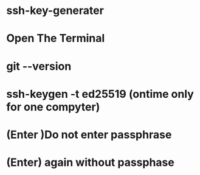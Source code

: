 # ssh-key-generater

# Open The Terminal

# git --version

# ssh-keygen -t ed25519 (ontime only for one compyter)

# (Enter )Do not enter passphrase 

# (Enter) again without passphase

# 
#
#
#
#
#
#










